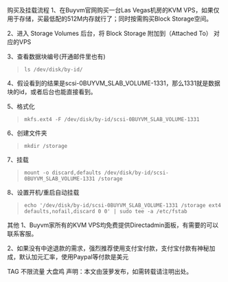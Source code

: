 购买及挂载流程
1、在Buyvm官网购买一台Las Vegas机房的KVM VPS，如果仅用于存储，买最低配的512M内存就行了；同时按需购买Block Storage空间。

2、进入 Storage Volumes 后台，将 Block Storage 附加到（Attached To） 对应的VPS

3、查看数据块编号(开通邮件里也有)

>`ls /dev/disk/by-id/`

4、假设看到的结果是scsi-0BUYVM_SLAB_VOLUME-1331，那么1331就是数据块的id，或者后台也能直接看到。

5、格式化

>`mkfs.ext4 -F /dev/disk/by-id/scsi-0BUYVM_SLAB_VOLUME-1331`

6、创建文件夹

>`mkdir /storage`

7、挂载

>`mount -o discard,defaults /dev/disk/by-id/scsi-0BUYVM_SLAB_VOLUME-1331 /storage`

8、设置开机/重启自动挂载

>`echo '/dev/disk/by-id/scsi-0BUYVM_SLAB_VOLUME-1331 /storage ext4 defaults,nofail,discard 0 0' | sudo tee -a /etc/fstab`

其他
1、Buyvm家所有的KVM VPS均免费提供Directadmin面板，有需要的可以联系客服。

2、如果没有中途退款的需求，强烈推荐使用支付宝付款，支付宝付款有神秘加成，默认加元汇率，使用Paypal等付款是美元

TAG 不限流量 大盘鸡
声明：本文由菠萝发布，如需转载请注明出处。
